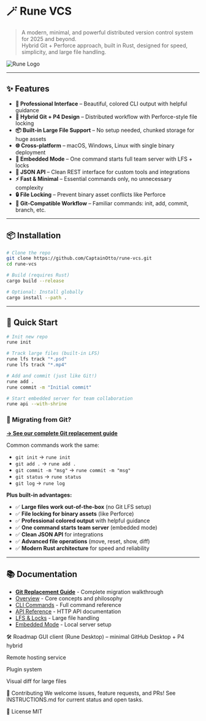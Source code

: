 # 🪄 Rune VCS

> A modern, minimal, and powerful distributed version control system for 2025 and beyond.  
> Hybrid Git + Perforce approach, built in Rust, designed for speed, simplicity, and large file handling.

![Rune Logo](docs/assets/rune-banner.png)

---

## ✨ Features

- **🎨 Professional Interface** – Beautiful, colored CLI output with helpful guidance
- **🔄 Hybrid Git + P4 Design** – Distributed workflow with Perforce-style file locking
- **📦 Built-in Large File Support** – No setup needed, chunked storage for huge assets
- **🌐 Cross-platform** – macOS, Windows, Linux with single binary deployment
- **🔧 Embedded Mode** – One command starts full team server with LFS + locks
- **🔌 JSON API** – Clean REST interface for custom tools and integrations
- **⚡ Fast & Minimal** – Essential commands only, no unnecessary complexity
- **🔒 File Locking** – Prevent binary asset conflicts like Perforce
- **📝 Git-Compatible Workflow** – Familiar commands: init, add, commit, branch, etc.

---

## 📦 Installation

```bash
# Clone the repo
git clone https://github.com/CaptainOtto/rune-vcs.git
cd rune-vcs

# Build (requires Rust)
cargo build --release

# Optional: Install globally
cargo install --path .
```

---

## 🚀 Quick Start

```bash
# Init new repo
rune init

# Track large files (built-in LFS)
rune lfs track "*.psd"
rune lfs track "*.mp4"

# Add and commit (just like Git!)
rune add .
rune commit -m "Initial commit"

# Start embedded server for team collaboration
rune api --with-shrine
```

### 🔄 Migrating from Git?

**[→ See our complete Git replacement guide](docs/git-replacement-guide.md)**

Common commands work the same:

- `git init` → `rune init`
- `git add .` → `rune add .`
- `git commit -m "msg"` → `rune commit -m "msg"`
- `git status` → `rune status`
- `git log` → `rune log`

**Plus built-in advantages:**

- ✅ **Large files work out-of-the-box** (no Git LFS setup)
- ✅ **File locking for binary assets** (like Perforce)
- ✅ **Professional colored output** with helpful guidance
- ✅ **One command starts team server** (embedded mode)
- ✅ **Clean JSON API** for integrations
- ✅ **Advanced file operations** (move, reset, show, diff)
- ✅ **Modern Rust architecture** for speed and reliability

---

## 📚 Documentation

- **[Git Replacement Guide](docs/git-replacement-guide.md)** - Complete migration walkthrough
- [Overview](docs/overview.md) - Core concepts and philosophy
- [CLI Commands](docs/cli-commands.md) - Full command reference
- [API Reference](docs/api-reference.md) - HTTP API documentation
- [LFS & Locks](docs/lfs-and-locks.md) - Large file handling
- [Embedded Mode](docs/embedded-mode.md) - Local server setup

🛠 Roadmap
GUI client (Rune Desktop) – minimal GitHub Desktop + P4 hybrid

Remote hosting service

Plugin system

Visual diff for large files

🤝 Contributing
We welcome issues, feature requests, and PRs!
See INSTRUCTIONS.md for current status and open tasks.

📜 License
MIT

```

```
